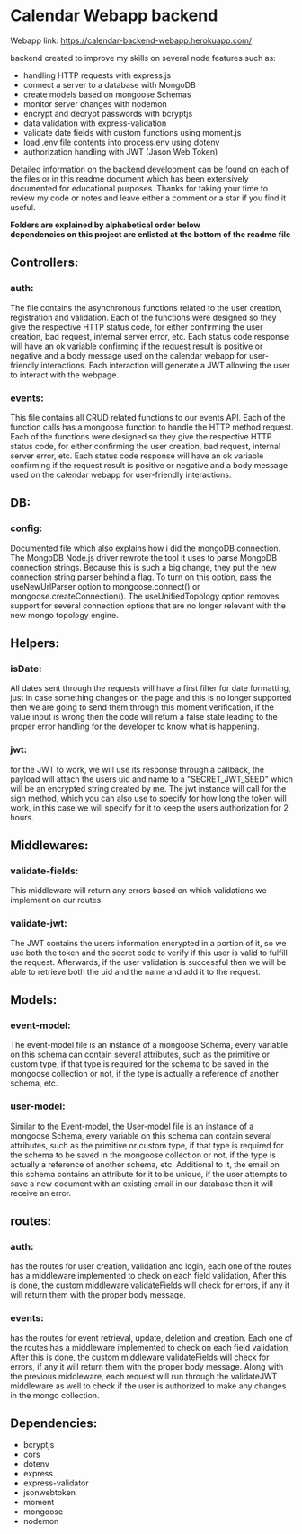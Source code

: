 # Calendar Webapp backend

Webapp link: https://calendar-backend-webapp.herokuapp.com/

backend created to improve my skills on several node features such as:

* handling HTTP requests with express.js
* connect a server to a database with MongoDB
* create models based on mongoose Schemas
* monitor server changes with nodemon
* encrypt and decrypt passwords with bcryptjs
* data validation with express-validation
* validate date fields with custom functions using moment.js
* load .env file contents into process.env using dotenv
* authorization handling with JWT (Jason Web Token)

Detailed information on the backend development can be found on each of the files or in this readme 
document which has been extensively documented for educational purposes. Thanks for taking your 
time to review my code or notes and leave either a comment or a star if you find it useful.

**Folders are explained by alphabetical order below** <br>
**dependencies on this project are enlisted at the bottom of the readme file**

## Controllers:

### auth:
The file contains the asynchronous functions related to the user creation, registration and validation. 
Each of the functions were designed so they give the respective HTTP status code, for either confirming
the user creation, bad request, internal server error, etc. Each status code response will have an ok 
variable confirming if the request result is positive or negative and a body message used on the calendar 
webapp for user-friendly interactions. Each interaction will generate a JWT allowing the user to 
interact with the webpage.

### events:
This file contains all CRUD related functions to our events API. Each of the function calls has a mongoose 
function to handle the HTTP method request. Each of the functions were designed so they give the respective 
HTTP status code, for either confirming the user creation, bad request, internal server error, etc. Each 
status code response will have an ok variable confirming if the request result is positive or negative and 
a body message used on the calendar webapp for user-friendly interactions.

## DB:

### config:
Documented file which also explains how i did the mongoDB connection. The MongoDB Node.js driver 
rewrote the tool it uses to parse MongoDB connection strings. Because this is such a big change, they 
put the new connection string parser behind a flag. To turn on this option, pass the useNewUrlParser 
option to mongoose.connect() or mongoose.createConnection(). The useUnifiedTopology option removes support 
for several connection options that are no longer relevant with the new mongo topology engine.

## Helpers:

### isDate:
All dates sent through the requests will have a first filter for date formatting, just in case something 
changes on the page and this is no longer supported then we are going to send them through this moment 
verification, if the value input is wrong then the code will return a false state leading to the proper
error handling for the developer to know what is happening.

### jwt:
for the JWT to work, we will use its response through a callback, the payload will attach the users uid 
and name to a "SECRET_JWT_SEED" which will be an encrypted string created by me. The jwt instance will 
call for the sign method, which you can also use to specify for how long the token will work, in this 
case we will specify for it to keep the users authorization for 2 hours.

## Middlewares:

### validate-fields:
This middleware will return any errors based on which validations we implement on our routes. 

### validate-jwt:
The JWT contains the users information encrypted in a portion of it, so we use both the token and the
secret code to verify if this user is valid to fulfill the request. Afterwards, if the user validation
is successful then we will be able to retrieve both the uid and the name and add it to the request.

## Models:

### event-model:
The event-model file is an instance of a mongoose Schema, every variable on this schema can contain several
attributes, such as the primitive or custom type, if that type is required for the schema to be saved in the
mongoose collection or not, if the type is actually a reference of another schema, etc.

### user-model:
Similar to  the Event-model, the User-model file is an instance of a mongoose Schema, every variable on this 
schema can contain several attributes, such as the primitive or custom type, if that type is required for the 
schema to be saved in the mongoose collection or not, if the type is actually a reference of another schema, etc.
Additional to it, the email on this schema contains an attribute for it to be unique, if the user attempts
to save a new document with an existing email in our database then it will receive an error.

## routes:

### auth:
has the routes for user creation, validation and login, each one of the routes has a middleware implemented 
to check on each field validation, After this is done, the custom middleware validateFields will check for errors,
if any it will return them with the proper body message.

### events:
has the routes for event retrieval, update, deletion and creation. Each one of the routes has 
a middleware implemented to check on each field validation, After this is done, the custom middleware 
validateFields will check for errors, if any it will return them with the proper body message. Along 
with the previous middleware, each request will run through the validateJWT middleware as well to 
check if the user is authorized to make any changes in the mongo collection.

## Dependencies:

- bcryptjs
- cors
- dotenv
- express
- express-validator
- jsonwebtoken
- moment
- mongoose
- nodemon